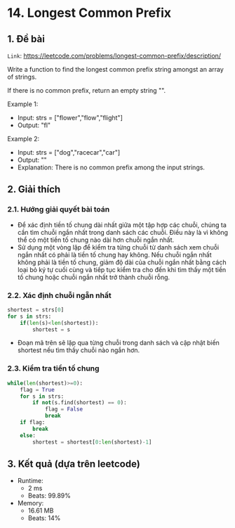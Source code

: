 # 14. Longest Common Prefix
## 1. Đề bài
`Link`: https://leetcode.com/problems/longest-common-prefix/description/

Write a function to find the longest common prefix string amongst an array of strings.

If there is no common prefix, return an empty string "".

Example 1:
- Input: strs = ["flower","flow","flight"]
- Output: "fl"

Example 2:
- Input: strs = ["dog","racecar","car"]
- Output: ""
- Explanation: There is no common prefix among the input strings.
## 2. Giải thích 
### 2.1. Hướng giải quyết bài toán
- Để xác định tiền tố chung dài nhất giữa một tập hợp các chuỗi, chúng ta cần tìm chuỗi ngắn nhất trong danh sách các chuỗi. Điều này là vì không thể có một tiền tố chung nào dài hơn chuỗi ngắn nhất.
- Sử dụng một vòng lặp để kiểm tra từng chuỗi từ danh sách xem chuỗi ngắn nhất có phải là tiền tố chung hay không. Nếu chuỗi ngắn nhất không phải là tiền tố chung, giảm độ dài của chuỗi ngắn nhất bằng cách loại bỏ ký tự cuối cùng và tiếp tục kiểm tra cho đến khi tìm thấy một tiền tố chung hoặc chuỗi ngắn nhất trở thành chuỗi rỗng.
### 2.2. Xác định chuỗi ngẵn nhất
```python
shortest = strs[0]
for s in strs:
    if(len(s)<len(shortest)):
        shortest = s   
```
- Đoạn mã trên sẽ lặp qua từng chuỗi trong danh sách và cập nhật biến shortest nếu tìm thấy chuỗi nào ngắn hơn.
### 2.3. Kiểm tra tiền tố chung
```python
while(len(shortest)>=0):
    flag = True 
    for s in strs:
        if not(s.find(shortest) == 0):
            flag = False
            break
    if flag:
        break
    else:
        shortest = shortest[0:len(shortest)-1]
```

## 3. Kết quả (dựa trên leetcode)
- Runtime:
    + 2 ms
    + Beats: 99.89%
- Memory:
    + 16.61 MB
    + Beats: 14%
